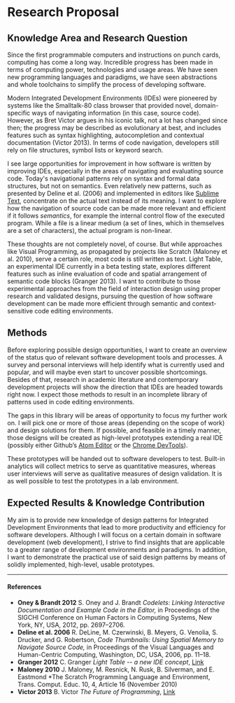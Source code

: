 # Research Proposal

## Knowledge Area and Research Question

Since the first programmable computers and instructions on punch cards,
computing has come a long way. Incredible progress has been made in terms of
computing power, technologies and usage areas. We have seen new programming
languages and paradigms, we have seen abstractions and whole toolchains to
simplify the process of developing software.

Modern Integrated Development Environments (IDEs) were pioneered by systems like
the Smalltalk-80 class browser that provided novel, domain-specific ways of
navigating information (in this case, source code). However, as Bret Victor
argues in his iconic talk, not a lot has changed since then; the progress may be
described as evolutionary at best, and includes features such as syntax
highlighting, autocompletion and contextual documentation (Victor 2013). In
terms of code navigation, developers still rely on file structures, symbol lists
or keyword search.

I see large opportunities for improvement in how software is written by
improving IDEs, especially in the areas of navigating and evaluating source
code. Today's navigational patterns rely on syntax and formal data structures,
but not on semantics. Even relatively new patterns, such as presented by Deline
et al. (2006) and implemented in editors like [Sublime Text](http://www.sublimetext.com/), concentrate on the actual text instead of its
meaning. I want to explore how the navigation of source code can be made more
relevant and efficient if it follows *semantics*, for example the
internal control flow of the executed program. While a file is a linear medium
(a set of lines, which in themselves are a set of characters), the actual program is
non-linear.

These thoughts are not completely novel, of course. But while approaches like
Visual Programming, as propagated by projects like Scratch (Maloney et al.
2010), serve a certain role, most code is still written as text. Light Table, an
experimental IDE currently in a beta testing state, explores different features
such as inline evaluation of code and spatial arrangement of semantic code
blocks (Granger 2013). I want to contribute to those experimental approaches
from the field of interaction design using proper research and validated
designs, pursuing the question of how software development can be made more
efficient through semantic and context-sensitive code editing environments.

## Methods

Before exploring possible design opportunities, I want to create an overview of
the status quo of relevant software development tools and processes. A survey
and personal interviews will help identify what is currently used and popular,
and will maybe even start to uncover possible shortcomings. Besides of that,
research in academic literature and contemporary development projects will show
the direction that IDEs are headed towards right now. I expect those methods to
result in an incomplete library of patterns used in code editing environments.

The gaps in this library will be areas of opportunity to focus my further work
on. I will pick one or more of those areas (depending on the scope of work) and
design solutions for them. If possible, and feasible in a timely manner, those
designs will be created as high-level prototypes extending a real IDE (possibly
either Github’s [Atom Editor](https://atom.io/) or the [Chrome
DevTools](https://developers.google.com/chrome-developer-tools/)).

These prototypes will be handed out to software developers to test. Built-in
analytics will collect metrics to serve as quantitative measures, whereas user
interviews will serve as qualitative measures of design validation. It is as
well possible to test the prototypes in a lab environment.

## Expected Results & Knowledge Contribution

My aim is to provide new knowledge of design patterns for Integrated Development
Environments that lead to more productivity and efficiency for software
developers. Although I will focus on a certain domain in software development
(web development), I strive to find insights that are applicable to a greater
range of development environments and paradigms. In addition, I want to
demonstrate the practical use of said design patterns by means of solidly
implemented, high-level, usable prototypes.

***

#### References
- **Oney & Brandt 2012** S. Oney and J. Brandt *Codelets: Linking Interactive Documentation and Example Code in the Editor,* in Proceedings of the SIGCHI Conference on Human Factors in Computing Systems, New York, NY, USA, 2012, pp. 2697–2706.
- **Deline et al. 2006** R. DeLine, M. Czerwinski, B. Meyers, G. Venolia, S. Drucker, and G. Robertson, *Code Thumbnails: Using Spatial Memory to Navigate Source Code,* in Proceedings of the Visual Languages and Human-Centric Computing, Washington, DC, USA, 2006, pp. 11–18.
- **Granger 2012** C. Granger *Light Table -- a new IDE concept*, [Link](http://www.chris-granger.com/2012/04/12/light-table---a-new-ide-concept/)
- **Maloney 2010** J. Maloney, M. Resnick, N. Rusk, B. Silverman, and E. Eastmond *The Scratch Programming Language and Environment, Trans. Comput. Educ. 10, 4, Article 16 (November 2010)
- **Victor 2013** B. Victor *The Future of Programming*, [Link](http://worrydream.com/#!/TheFutureOfProgramming)
